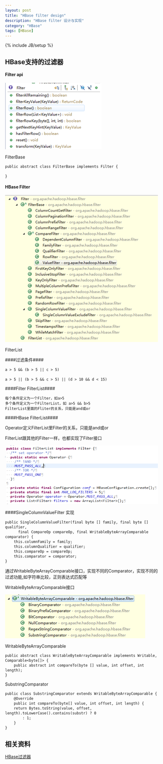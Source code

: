 ```yaml
---
layout: post
title: "HBase filter design"
description: "HBase filter 设计与实现"
category: "HBase"
tags: [HBase]
---
```

{% include JB/setup %}

## HBase支持的过滤器 

#### Filter api

!['filter-api'](/images/2013/11/hbase-filter/filter-api.png)


FilterBase
	
	public abstract class FilterBase implements Filter {

	}

#### HBase Filter

!['filter-api'](/images/2013/11/hbase-filter/filters.png)




FilterList 

####过滤条件####

	a > 5 && (b > 5 || c > 5)

	a > 5 || (b > 5 && c > 5) || (d > 10 && d < 15)

####Filter FilterList####

	每个条件定义为一个Filter，如a>5
	多个条件定义为一个FilterList，如 a>5 && b>5
	FilterList里面的Fliter的关系，只能是and或or

####HBase FilterList####

Operator定义FilterList里Filter的关系，只能是and或or

FilterList跟其他的Filter一样，也都实现了Filter接口

!['filter-list'](/images/2013/11/hbase-filter/filter-list.png)




####SingleColumnValueFilter 实现



	
	public SingleColumnValueFilter(final byte [] family, final byte [] qualifier,
	      final CompareOp compareOp, final WritableByteArrayComparable comparator) {
	    this.columnFamily = family;
	    this.columnQualifier = qualifier;
	    this.compareOp = compareOp;
	    this.comparator = comparator;
	}

通过WritableByteArrayComparable接口，实现不同的Comparator，实现不同的过滤功能,如字符串比较，正则表达式匹配等

WritableByteArrayComparable接口

!['filter-api'](/images/2013/11/hbase-filter/comparator.png)

WritableByteArrayComparable

	public abstract class WritableByteArrayComparable implements Writable, Comparable<byte[]> {
		public abstract int compareTo(byte [] value, int offset, int length);
	}

SubstringComparator


	public class SubstringComparator extends WritableByteArrayComparable {
		@Override
		public int compareTo(byte[] value, int offset, int length) {
		return Bytes.toString(value, offset, length).toLowerCase().contains(substr) ? 0
		    : 1;
		}
	}



## 相关资料

[HBase过滤器 ](http://blog.sina.com.cn/s/blog_8026da3a0101e9fo.html)








